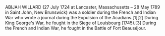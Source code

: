 ABIJAH WILLARD (27 July 1724 at Lancaster, Massachusetts – 28 May 1789 in Saint John, New Brunswick) was a soldier during the French and Indian War who wrote a journal during the Expulsion of the Acadians.[1][2] During King George's War, he fought in the Siege of Louisbourg (1745).[3] During the French and Indian War, he fought in the Battle of Fort Beauséjour.
